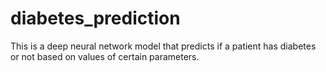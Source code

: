 # diabetes_prediction
This is a deep neural network model that predicts if a patient has diabetes or not based on values of certain parameters.
